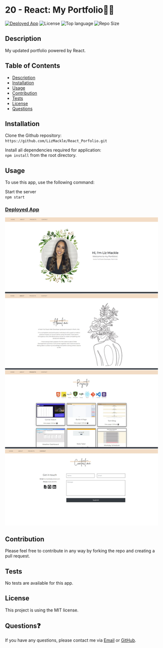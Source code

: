 # 20 - React: My Portfolio🙋‍♀️
<a href="https://lizmackle.github.io/React_Portfolio/">![Deployed App](https://img.shields.io/badge/-Deployed-success?color=green&style=for-the-badge)</a> ![License](https://img.shields.io/badge/License-MIT-blue?style=for-the-badge&logo) ![Top language](https://img.shields.io/github/languages/top/lizmackle/React_Portfolio?color=pink&style=for-the-badge&logo) ![Repo Size](https://img.shields.io/github/repo-size/lizmackle/React_Portfolio?color=purple&style=for-the-badge)

## Description
My updated portfolio powered by React. 

## Table of Contents
  - [Description](#description)
  - [Installation](#installation)
  - [Usage](#usage)
  - [Contribution](#contribution)
  - [Tests](#tests)
  - [License](#license)
  - [Questions](#questions)

## Installation
Clone the Github repository:<br>
`https://github.com/LizMackle/React_Porfolio.git`

Install all dependencies required for application:<br>
`npm install` from the root directory.
  
## Usage
To use this app, use the following command:

Start the server<br>
`npm start`
    
### [Deployed App](https://lizmackle.github.io/React_Portfolio/)

![image](assets\portfolio-screenshot.png)

## Contribution
Please feel free to contribute in any way by forking the repo and creating a pull request.

## Tests
No tests are available for this app.

## License
This project is using the MIT license.

## Questions❓
If you have any questions, please contact me via [Email](mailto:liz.mackle@outlook.com) or [GitHub](https://github.com/LizMackle).
